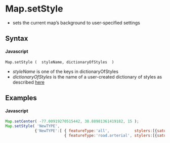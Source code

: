 # Map.setStyle
- sets the current map’s background to user-specified settings

## Syntax

#### Javascript
```
Map.setStyle (  styleName, dictionaryOfStyles  )
```

- *styleName* is one of the keys in dictionaryOfStyles 
- *dictionaryOfStyles* is the name of a user-created dictionary of styles as described [here](https://developers.google.com/maps/documentation/javascript/reference#MapTypeStyle)

## Examples

#### Javascript
```javascript
Map.setCenter( -77.00919270515442, 38.88981361419182, 15 );
Map.setStyle( 'NewTYPE', 
             {'NewTYPE':[ { featureType:'all',           stylers:[{saturation:-100}]                  },
                          { featureType:'road.arterial', stylers:[{saturation: 100}, {hue:'#ff0000'}] },  ]  }  );
```
